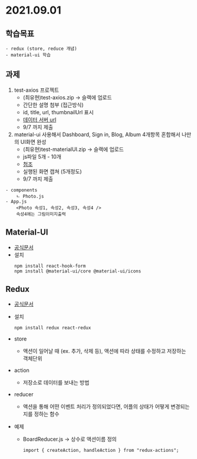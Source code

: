 # 2021.09.01

## 학습목표

    - redux (store, reduce 개념)
    - material-ui 학습

## 과제

1. test-axios 프로젝트
   -  (최유현)test-axios.zip -> 슬랙에 업로드
   -  간단한 설명 첨부 (접근방식)
   -  id, title, url, thumbnailUrl 표시
   -  [데이터 서버 url](https://jsonplaceholder.typicode.com/photos)
   -  9/7 까지 제출
2. material-ui 사용해서 Dashboard, Sign in, Blog, Album 4개항목 혼합해서 나만의 UI화면 완성
   -  (최유현)test-materialUI.zip -> 슬랙에 업로드
   -  js파일 5개 - 10개
   -  [첨조](https://material-ui.com/getting-started/templates/)
   -  실행된 화면 캡쳐 (5개정도)
   -  9/7 까지 제출

```
- components
    ㄴ Photo.js
- App.js
    <Photo 속성1, 속성2, 속성3, 속성4 />
    속성4에는 그림이미지출력
```

## Material-UI

-  [공식문서](https://material-ui.com/)
-  설치
   ```
   npm install react-hook-form
   npm install @material-ui/core @material-ui/icons
   ```

## Redux

-  [공식문서](https://ko.redux.js.org/)

-  설치

   ```
   npm install redux react-redux
   ```

-  store

   -  액션이 일어날 때 (ex. 추가, 삭제 등), 액션에 따라 상태를 수정하고 저장하는 객체단위

-  action

   -  저장소로 데이터를 보내는 방법

-  reducer

   -  액션을 통해 어떤 이벤트 처리가 정의되었다면, 어플의 상태가 어떻게 변경되는지를 정하는 함수

-  예제
   -  BoardReducer.js -> 상수로 액션이름 정의
      ```
      import { createAction, handleAction } from "redux-actions";
      ```
